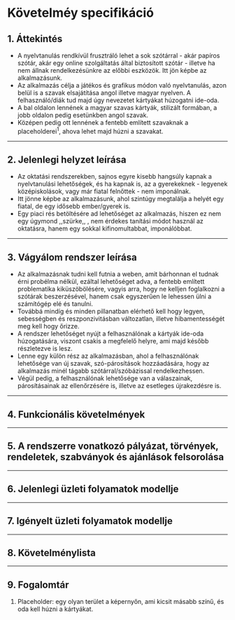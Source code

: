 # **Követelméy specifikáció**
## 1. Áttekintés
* A nyelvtanulás rendkívül frusztráló lehet a sok szótárral - akár papíros szótár, akár egy online szolgáltatás által biztosított szótár - illetve ha nem állnak rendelkezésünkre az előbbi eszközök. Itt jön képbe az alkalmazásunk.
* Az alkalmazás célja a játékos és grafikus módon való nyelvtanulás, azon belül is a szavak elsajátítása angol illetve magyar nyelven. A felhasználó/diák tud majd úgy nevezetet kártyákat húzogatni ide-oda. 
* A bal oldalon lennének a magyar szavas kártyák, stilizált formában, a jobb oldalon pedig esetünkben angol szavak. 
* Középen pedig ott lennének a fentebb említett szavaknak a placeholderei<sup>1</sup>, ahova lehet majd húzni a szavakat. 
---
## 2. Jelenlegi helyzet leírása
* Az oktatási rendszerekben, sajnos egyre kisebb hangsúly kapnak a nyelvtanulási lehetőségek, és ha kapnak is, az a gyerekeknek - legyenek középiskolások, vagy már fiatal felnőttek - nem imponálnak. 
* Itt jönne képbe az alkalmazásunk, ahol szintúgy megtalálja a helyét egy fiatal, de egy idősebb ember/gyerek is. 
* Egy piaci rés betöltésére ad lehetőséget az alkalmazás, hiszen ez nem egy úgymond ,,szürke,, , nem érdekes tanítási módot használ az oktatásra, hanem egy sokkal kifinomultabbat, imponálóbbat.
---
## 3. Vágyálom rendszer leírása
* Az alkalmazásnak tudni kell futnia a weben, amit bárhonnan el tudnak érni probélma nélkül, ezáltal lehetőséget adva, a fentebb említett problematika kiküszöbölésére, vagyis arra, hogy ne kelljen foglalkozni a szótárak beszerzésével, hanem csak egyszerűen le lehessen ülni a számítógép elé és tanulni.
* Továbbá mindíg és minden pillanatban elérhető kell hogy legyen, sebességben és reszponzivitásban változatlan, illetve hibamentességét meg kell hogy őrizze. 
* A rendszer lehetőséget nyújt a felhasználónak a kártyák ide-oda húzogatására, viszont csakis a megfelelő helyre, ami majd később részletezve is lesz. 
* Lenne egy külön rész az alkalmazásban, ahol a felhasználónak lehetősége van új szavak, szó-párosítások hozzáadására, hogy az alkalmazás minél tágabb szótárral/szóbázissal rendelkezhessen.
* Végül pedig, a felhasználónak lehetősége van a válaszainak, párosításainak az ellenőrzésére is, illetve az esetleges újrakezdésre is.
---
## 4. Funkcionális követelmények

---
## 5. A rendszerre vonatkozó pályázat, törvények, rendeletek, szabványok és ajánlások felsorolása

---
## 6. Jelenlegi üzleti folyamatok modellje

---
## 7. Igényelt üzleti folyamatok modellje

---
## 8. Követelménylista

---
## 9. Fogalomtár
1. Placeholder: egy olyan terület a képernyőn, ami kicsit másabb színű, és oda kell húzni a kártyákat.
